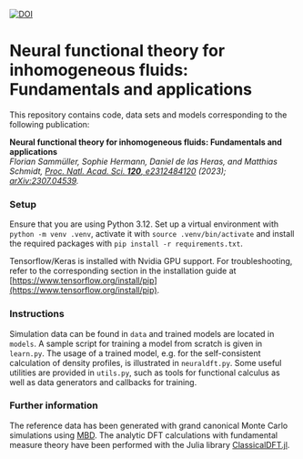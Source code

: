 [![DOI](https://zenodo.org/badge/DOI/10.5281/zenodo.8380003.svg)](https://doi.org/10.5281/zenodo.8380003)


# Neural functional theory for inhomogeneous fluids: Fundamentals and applications

This repository contains code, data sets and models corresponding to the following publication:

**Neural functional theory for inhomogeneous fluids: Fundamentals and applications**  
*Florian Sammüller, Sophie Hermann, Daniel de las Heras, and Matthias Schmidt, [Proc. Natl. Acad. Sci. **120**, e2312484120](https://doi.org/10.1073/pnas.2312484120) (2023); [arXiv:2307.04539](https://arxiv.org/abs/2307.04539).*


### Setup

Ensure that you are using Python 3.12.
Set up a virtual environment with `python -m venv .venv`, activate it with `source .venv/bin/activate` and install the required packages with `pip install -r requirements.txt`.

Tensorflow/Keras is installed with Nvidia GPU support.
For troubleshooting, refer to the corresponding section in the installation guide at [https://www.tensorflow.org/install/pip](https://www.tensorflow.org/install/pip).


### Instructions

Simulation data can be found in `data` and trained models are located in `models`.
A sample script for training a model from scratch is given in `learn.py`.
The usage of a trained model, e.g. for the self-consistent calculation of density profiles, is illustrated in `neuraldft.py`.
Some useful utilities are provided in `utils.py`, such as tools for functional calculus as well as data generators and callbacks for training.


### Further information

The reference data has been generated with grand canonical Monte Carlo simulations using [MBD](https://gitlab.uni-bayreuth.de/bt306964/mbd).
The analytic DFT calculations with fundamental measure theory have been performed with the Julia library [ClassicalDFT.jl](https://gitlab.uni-bayreuth.de/bt306964/ClassicalDFT.jl).
